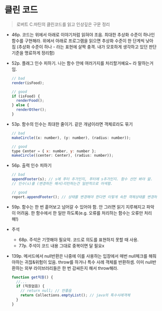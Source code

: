 # 클린 코드

> 로버트 C.마틴의 클린코드를 읽고 인상깊은 구문 정리

- 46p. 코드는 위에서 아래로 이야기처럼 읽혀야 조음. 최대한 추상화 수준이 하나인 함수를 구현해라. 위에서 아래로 프로그램을 읽으면 추상화 수준이 한 단계씩 낮아짐
  (추상화 수준이 하나 - 라는 표현에 살짝 충격. 내가 모호하게 생각하고 있던 판단 기준을 명료하게 정리함)
- 52p. 플래그 인수 피하기. 나는 함수 안에 여러가지를 처리할거예요~ 라 말하는거임.

  ```js
  // bad
  render(isFood);

  // good
  if (isFood) {
    renderFood();
  } else {
    renderOther();
  }
  ```

- 53p. 함수의 인수는 최대한 줄이기. 같은 개념이라면 객체로라도 묶기

  ```js
  // bad
  makeCircle((x: number), (y: number), (radius: number));

  // good
  type Center = { x: number, y: number };
  makeCircle((center: Center), (radius: number));
  ```

- 56p. 출력 인수 피하기

  ```js
  // bad
  appendFooter(s); // s에 푸터 추가인지, 푸터에 s추가인지. 함수 선언 봐야 앎.
  // 인수(s)를 (변경하든 해서)리턴하는건 일반적으로 어색함.

  // good
  report.appendFooter(); // 상태를 변경해야 한다면 이렇게 속한 객체상태를 변경하도록 호출
  ```

- 59p. 함수는 한 번 흩어보고 넘어갈 수 있어야 함. 안 그러면 읽기 지루해지고 파악이 어려움. 한 함수에서 한 일만 하도록(e.g. 오류를 처리하는 함수는 오류만 처리해!)
- 주석
  - 68p. 주석은 기껏해야 필요악. 코드로 의도를 표현하지 못할 때 사용.
  - 77p. 주석이 코드 내용 그대로 중복이면 달 필요x
- 139p. 메서드에서 null반환은 나중에 이를 사용하는 입장에서 매번 null체크를 해줘야하는 귀찮&위험이 있음. throw를 하거나 특수 사례 객체를 반환하셈. 이미 null반환하는 외부 라이브러리들은 한 번 감싸든지 해서 throw해라.
  ```js
  function get직원() {
    //...
    if (직원없음) {
      // return null; // 안좋음
      return Collections.emptyList(); // java의 특수사례객체
    }
  }
  ```

